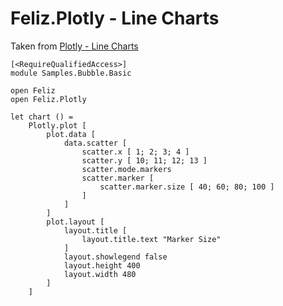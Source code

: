 # Feliz.Plotly - Line Charts

Taken from [Plotly - Line Charts](https://plot.ly/javascript/line-charts/)

```fsharp:plotly-chart-line-lineshapeoptionsinterpolation
[<RequireQualifiedAccess>]
module Samples.Bubble.Basic

open Feliz
open Feliz.Plotly

let chart () =
    Plotly.plot [
        plot.data [
            data.scatter [
                scatter.x [ 1; 2; 3; 4 ]
                scatter.y [ 10; 11; 12; 13 ]
                scatter.mode.markers
                scatter.marker [
                    scatter.marker.size [ 40; 60; 80; 100 ]
                ]
            ]
        ]
        plot.layout [
            layout.title [
                layout.title.text "Marker Size"
            ]
            layout.showlegend false
            layout.height 400
            layout.width 480
        ]
    ]
```